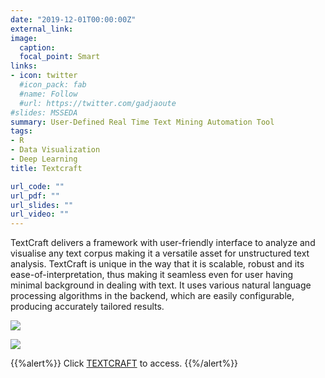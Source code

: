 ```yaml
---
date: "2019-12-01T00:00:00Z"
external_link:
image:
  caption:
  focal_point: Smart
links:
- icon: twitter
  #icon_pack: fab
  #name: Follow
  #url: https://twitter.com/gadjaoute
#slides: MSSEDA
summary: User-Defined Real Time Text Mining Automation Tool 
tags:
- R
- Data Visualization
- Deep Learning
title: Textcraft

url_code: ""
url_pdf: ""
url_slides: ""
url_video: ""
---
```


TextCraft delivers a framework with user-friendly interface to analyze and visualise any text corpus making it a versatile asset for unstructured text analysis. TextCraft is unique in the way that it is scalable, robust and its ease-of-interpretation, thus making it seamless even for user having minimal background in dealing with text. It uses various natural language processing algorithms in the backend, which are easily configurable, producing accurately tailored results.

![](/project/textcraft2/stages.PNG)

![](/project/textcraft2/workflow.PNG)

{{%alert%}}
Click [TEXTCRAFT](https://neonflux56.shinyapps.io/TextCraft/) to access.
{{%/alert%}}
